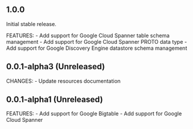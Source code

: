 ## 1.0.0

Initial stable release.

FEATURES:
    - Add support for Google Cloud Spanner table schema management
    - Add support for Google Cloud Spanner PROTO data type
    - Add support for Google Discovery Engine datastore schema management

## 0.0.1-alpha3 (Unreleased)

CHANGES:
    - Update resources documentation

## 0.0.1-alpha1 (Unreleased)

FEATURES:
    - Add support for Google Bigtable
    - Add support for Google Cloud Spanner
